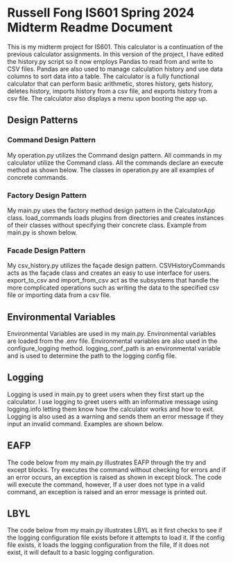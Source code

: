 # Russell Fong IS601 Spring 2024 Midterm Readme Document

This is my midterm project for IS601. This calculator is a continuation of the previous calculator assignments. In this version of the project, I have edited the history.py script so it now employs Pandas to read from and write to CSV files. Pandas are also used to manage calculation history and use data columns to sort data into a table. The calculator is a fully functional calculator that can perform basic arithmetic, stores history, gets history, deletes history, imports history from a csv file, and exports history from a csv file. The calculator also displays a menu upon booting the app up.

## Design Patterns
### Command Design Pattern
My operation.py utilizes the Command design pattern. All commands in my calculator utilize the Command class. All the commands declare an execute method as shown below. The classes in operation.py are all examples of concrete commands.
 
### Factory Design Pattern
My main.py uses the factory method design pattern in the CalculatorApp class. load_commands loads plugins from directories and creates instances of their classes without specifying their concrete class. Example from main.py is shown below.
 
### Facade Design Pattern
My csv_history.py utilizes the façade design pattern. CSVHistoryCommands acts as the façade class and creates an easy to use interface for users. export_to_csv and import_from_csv act as the subsystems that handle the more complicated operations such as writing the data to the specified csv file or importing data from a csv file.
 
## Environmental Variables
Environmental Variables are used in my main.py. Environmental variables are loaded from the .env file. Environmental variables are also used in the configure_logging method. logging_conf_path is an environmental variable and is used to determine the path to the logging config file.
 
 
## Logging
Logging is used in main.py to greet users when they first start up the calculator. I use logging to greet users with an informative message using logging.info letting them know how the calculator works and how to exit. Logging is also used as a warning and sends them an error message if they input an invalid command. Examples are shown below.  
 
## EAFP
The code below from my main.py illustrates EAFP through the try and except blocks. Try executes the command without checking for errors and if an error occurs, an exception is raised as shown in except block. The code will execute the command, however, If a user does not type in a valid command, an exception is raised and an error message is printed out.
 
## LBYL
The code below from my main.py illustrates LBYL as it first checks to see if the logging configuration file exists before it attempts to load it. If the config file exists, it loads the logging configuration from the fille, If it does not exist, it will default to a basic logging configuration.
 